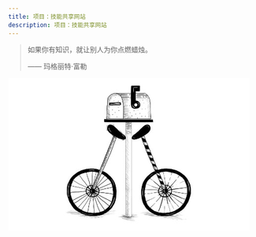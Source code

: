 ```yaml
---
title: 项目：技能共享网站
description: 项目：技能共享网站
---
```


> 如果你有知识，就让别人为你点燃蜡烛。
>
> —— 玛格丽特·富勒

![chapter_picture_21.jpg](./chapter_picture_21.jpg)
